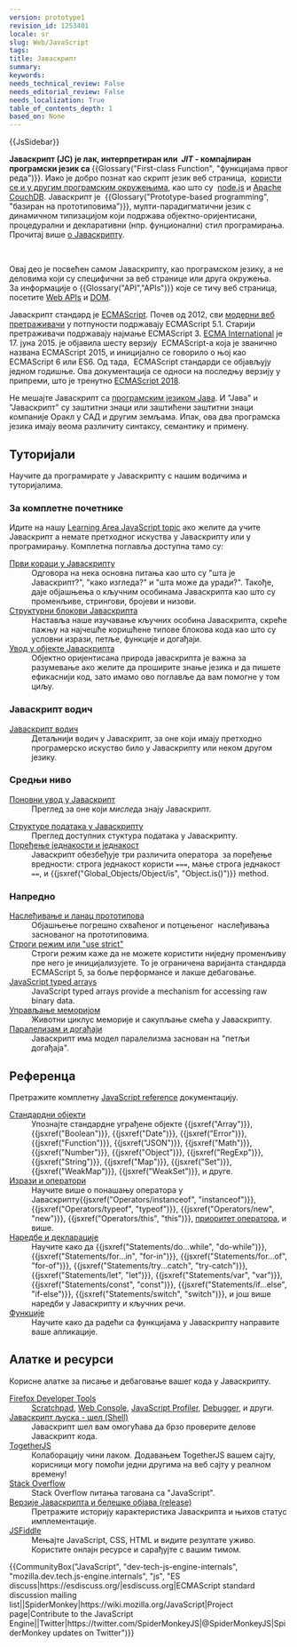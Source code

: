 ```yaml
---
version: prototype1
revision_id: 1253401
locale: sr
slug: Web/JavaScript
tags: 
title: Јаваскрипт
summary: 
keywords: 
needs_technical_review: False
needs_editorial_review: False
needs_localization: True
table_of_contents_depth: 1
based_on: None
---
```

<div>{{JsSidebar}}</div>

<p class="summary"><strong>Јаваскрипт (ЈС) је лак, интерпретиран или&nbsp;<em> JIT</em> - компајлиран програмски језик са </strong>{{Glossary("First-class Function", "функцијама првог реда")}}. Иако је добро познат као скрипт језик веб страница,&nbsp; <a class="external" href="https://en.wikipedia.org/wiki/JavaScript#Uses_outside_Web_pages">користи се и у другим програмским окружењима</a>, као што су&nbsp; <a class="external" href="https://nodejs.org/">node.js</a> и&nbsp;<a href="https://couchdb.apache.org/">Apache CouchDB</a>.&nbsp;Јаваскрипт је &nbsp;{{Glossary("Prototype-based programming", "базиран на прототиповима")}}, мулти-парадигматични језик с динамичном типизацијом&nbsp;који подржава објектно-оријентисани, процедурални&nbsp;и декларативни&nbsp;(нпр. фунционални) стил програмирања. Прочитај више <a href="/en-US/docs/Web/JavaScript/About_JavaScript">о Јаваскрипту</a>.</p>

<p>&nbsp;</p>

<p>Овај део је посвећен&nbsp;самом Јаваскрипту, као програмском језику, а не деловима који су специфични за веб странице или друга окружења.<br />
 За информације о {{Glossary("API","APIs")}} које се тичу веб страница, посетите <a href="/en-US/docs/Web/API">Web APIs</a> и <a href="/en-US/docs/Glossary/DOM">DOM</a>.</p>

<p>Јаваскрипт стандард је <a href="/en-US/docs/Web/JavaScript/Language_Resources">ECMAScript</a>. Почев од 2012, сви <a href="https://kangax.github.io/compat-table/es5/">модерни веб претраживачи</a> у потпуности подржавају ECMAScript 5.1. Старији претраживачи подржавају најмање ECMAScript 3. <a href="https://www.ecma-international.org">ECMA International</a> је 17. јуна 2015. је објавила шесту верзију&nbsp; ECMAScript-а која је званично названа ECMAScript 2015, и иницијално се говорило о њој као&nbsp; ECMAScript 6 или ES6. Од тада,&nbsp; ECMAScript стандарди се објављују једном годишње. Ова документација се односи на последњу верзију у припреми, што је тренутно <a href="https://tc39.github.io/ecma262/">ECMAScript 2018</a>.</p>

<p>Не мешајте Јаваскрипт са <a href="https://en.wikipedia.org/wiki/Java_(programming_language)">програмским језиком Јава</a>. И "Јава" и "Јаваскрипт" су заштитни знаци или заштићени заштитни знаци компаније Оракл у САД и другим земљама. Ипак, ова два програмска језика имају веома различиту синтаксу, семантику и примену.</p>

<div class="column-container">
<div class="column-half">
<h2 id="Туторијали">Туторијали</h2>

<p>Научите да програмирате у Јаваскрипту с нашим водичима и туторијалима.</p>

<h3 id="За_комплетне_почетнике">За комплетне почетнике</h3>

<p>Идите на нашу <a href="/sr/docs/Learn/JavaScript">Learning Area JavaScript topic</a> ако желите да учите Јаваскрипт а немате претходног искуства у Јаваскрипту или у програмирању. Комплетна поглавља доступна тамо су:</p>

<dl>
 <dt><a href="/sr/docs/Learn/JavaScript/First_steps">Први кораци у Јаваскрипту</a></dt>
 <dd>Одговора на нека основна питања као што су "шта је Јаваскрипт?", "како изгледа?" и "шта може да уради?". Такође, даје објашњења о кључним особинама Јаваскрипта као што су променљиве, стрингови, бројеви и низови.</dd>
 <dt><a href="/en-US/docs/Learn/JavaScript/Building_blocks">Структурни блокови Јаваскрипта</a></dt>
 <dd>Наставља наше изучавање кључних особина Јаваскрипта, скреће пажњу на најчешће коришћене типове блокова кода као што су условни изрази, петље, функције и догађаји.</dd>
 <dt><a href="/en-US/docs/Learn/JavaScript/Objects">Увод у објекте Јаваскрипта</a></dt>
 <dd>Објектно оријентисана природа јаваскрипта је важна за разумевање ако желите да проширите знање језика и да пишете ефикаснији код, зато имамо ово поглавље да вам помогне у том циљу.</dd>
</dl>

<h3 id="Јаваскрипт_водич">Јаваскрипт водич</h3>

<dl>
 <dt><a href="https://developer.mozilla.org/en-US/docs/Web/JavaScript/Guide">Јаваскрипт водич</a></dt>
 <dd>Детаљнији водич у Јаваскрипт, за оне који имају претходно програмерско искуство било у Јаваскрипту или неком другом језику.</dd>
</dl>

<h3 id="Средњи_ниво">Средњи ниво</h3>

<dl>
 <dt><a href="https://developer.mozilla.org/en-US/docs/Web/JavaScript/A_re-introduction_to_JavaScript">Поновни увод у Јаваскрипт</a></dt>
 <dd>Преглед за оне који <em>мисле</em>да знају Јаваскрипт.</dd>
</dl>

<dl>
 <dt><a href="https://developer.mozilla.org/en-US/docs/Web/JavaScript/Data_structures">Структуре података у Јаваскрипту</a></dt>
 <dd>Преглед доступних стуктура података у Јаваскрипту.</dd>
 <dt><a href="/en-US/docs/Web/JavaScript/Equality_comparisons_and_sameness">Поређење једнакости и једнакост</a></dt>
 <dd>Јаваскрипт обезбеђује три различита оператора&nbsp; за поређење вредности: строга једнакост користи <code>===</code>, мање строга једнакост <code>==</code>, и {{jsxref("Global_Objects/Object/is", "Object.is()")}} method.</dd>
</dl>

<h3 id="Напредно">Напредно</h3>

<dl>
 <dt><a href="/en-US/docs/Web/JavaScript/Inheritance_and_the_prototype_chain">Наслеђивање и ланац прототипова</a></dt>
 <dd>Објашњење погрешно схваћеног и потцењеног&nbsp; наслеђивања заснованог на прототиповима.</dd>
 <dt><a href="/en-US/docs/Web/JavaScript/Reference/Strict_mode">Строги режим или "use strict"</a></dt>
 <dd>Строги режим каже да не можете користити ниједну променљиву пре него је иницијализујете. То је ограничена варијанта стандарда ECMAScript&nbsp;5, за боље перформансе и лакше дебаговање.</dd>
 <dt><a href="https://developer.mozilla.org/en-US/docs/Web/JavaScript/Typed_arrays">JavaScript typed arrays</a></dt>
 <dd>JavaScript typed arrays provide a mechanism for accessing raw binary data.</dd>
 <dt><a href="https://developer.mozilla.org/en-US/docs/Web/JavaScript/Memory_Management">Управљање меморијом</a></dt>
 <dd>Животни циклус меморије и сакупљање смећа у Јаваскрипту.</dd>
 <dt><a href="/en-US/docs/Web/JavaScript/EventLoop">Паралелизам и догађаји</a></dt>
 <dd>Јаваскрипт има модел паралелизма заснован на "петљи догађаја".</dd>
</dl>
</div>

<div class="column-half">
<h2 id="Референца">Референца</h2>

<p>Претражите комплетну <a href="/en-US/docs/Web/JavaScript/Reference">JavaScript reference</a> документацију.</p>

<dl>
 <dt><a href="/en-US/docs/Web/JavaScript/Reference/Global_Objects">Стандардни објекти</a></dt>
 <dd>Упознајте стандардне уграђене објекте {{jsxref("Array")}}, {{jsxref("Boolean")}}, {{jsxref("Date")}}, {{jsxref("Error")}}, {{jsxref("Function")}}, {{jsxref("JSON")}}, {{jsxref("Math")}}, {{jsxref("Number")}}, {{jsxref("Object")}}, {{jsxref("RegExp")}}, {{jsxref("String")}}, {{jsxref("Map")}}, {{jsxref("Set")}}, {{jsxref("WeakMap")}}, {{jsxref("WeakSet")}}, и друге.</dd>
 <dt><a href="/en-US/docs/Web/JavaScript/Reference/Operators">Изрази и оператори</a></dt>
 <dd>Научите више о понашању оператора у Јаваскрипту{{jsxref("Operators/instanceof", "instanceof")}}, {{jsxref("Operators/typeof", "typeof")}}, {{jsxref("Operators/new", "new")}}, {{jsxref("Operators/this", "this")}}, <a href="/en-US/docs/Web/JavaScript/Reference/Operators/Operator_Precedence">приоритет оператора</a>, и више.</dd>
 <dt><a href="/en-US/docs/Web/JavaScript/Reference/Statements">Наредбе и декларације</a></dt>
 <dd>Научите како да {{jsxref("Statements/do...while", "do-while")}}, {{jsxref("Statements/for...in", "for-in")}}, {{jsxref("Statements/for...of", "for-of")}}, {{jsxref("Statements/try...catch", "try-catch")}}, {{jsxref("Statements/let", "let")}}, {{jsxref("Statements/var", "var")}}, {{jsxref("Statements/const", "const")}}, {{jsxref("Statements/if...else", "if-else")}}, {{jsxref("Statements/switch", "switch")}}, и још више наредби у Јаваскрипту и кључних речи.</dd>
 <dt><a href="/en-US/docs/Web/JavaScript/Reference/Functions">Функције</a></dt>
 <dd>Научите како да радећи са функцијама у Јаваскрипту направите ваше апликације.</dd>
</dl>

<h2 id="Алатке_и_ресурси">Алатке и ресурси</h2>

<p>Корисне алатке за писање и дебаговање вашег кода у Јаваскрипту.</p>

<dl>
 <dt><a href="/en-US/docs/Tools">Firefox Developer Tools</a></dt>
 <dd><a href="/en-US/docs/Tools/Scratchpad">Scratchpad</a>, <a href="/en-US/docs/Tools/Web_Console">Web Console</a>, <a href="/en-US/docs/Tools/Profiler">JavaScript Profiler</a>, <a href="/en-US/docs/Tools/Debugger">Debugger</a>, и други.</dd>
 <dt><a href="/en-US/docs/Web/JavaScript/Shells">Јаваскрипт љуска - шел (Shell)</a></dt>
 <dd>Јаваскрипт шел вам омогућава да брзо проверите делове Јаваскрипт кода.</dd>
 <dt><a href="https://togetherjs.com/">TogetherJS</a></dt>
 <dd>Колаборацију чини лаком. Додавањем TogetherJS вашем сајту, корисници могу помоћи једни другима на веб сајту у реалном времену!</dd>
 <dt><a href="https://stackoverflow.com/questions/tagged/javascript">Stack Overflow</a></dt>
 <dd>Stack Overflow питања тагована са "JavaScript".</dd>
 <dt><a href="/en-US/docs/Web/JavaScript/New_in_JavaScript">Верзије Јаваскрипта и белешке објава (release)</a></dt>
 <dd>Претражите историју карактеристика Јаваскрипта и њихов статус имплементације.</dd>
 <dt><a href="https://jsfiddle.net/">JSFiddle</a></dt>
 <dd>Мењајте JavaScript, CSS, HTML и видите резултате уживо. Користите онлајн ресурсе и сарађујте с вашим тимом.</dd>
</dl>
</div>
</div>

<p>{{CommunityBox("JavaScript", "dev-tech-js-engine-internals", "mozilla.dev.tech.js-engine.internals", "js", "ES discuss|https://esdiscuss.org/|esdiscuss.org|ECMAScript standard discussion mailing list||SpiderMonkey|https://wiki.mozilla.org/JavaScript|Project page|Contribute to the JavaScript Engine||Twitter|https://twitter.com/SpiderMonkeyJS|@SpiderMonkeyJS|SpiderMonkey updates on Twitter")}}</p>

<div class="s3gt_translate_tooltip" id="s3gt_translate_tooltip" is_mini="true" style="position: absolute; left: 23px; top: 1491px; opacity: 0;">
<div class="s3gt_translate_tooltip_mini" id="s3gt_translate_tooltip_mini_logo" title="Translate selected text">&nbsp;</div>

<div class="s3gt_translate_tooltip_mini" id="s3gt_translate_tooltip_mini_sound" title="Play" title_play="Play" title_stop="Stop">&nbsp;</div>

<div class="s3gt_translate_tooltip_mini" id="s3gt_translate_tooltip_mini_copy" title="Copy text to Clipboard">&nbsp;</div>
</div>

